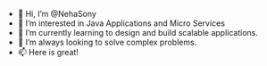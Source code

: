 - 👋 Hi, I’m @NehaSony
- 👀 I’m interested in Java Applications and Micro Services
- 🌱 I’m currently learning to design and build scalable applications.
- 💞️ I’m always looking to solve complex problems. 
- 📫 Here is great!

<!---
NehaSony/NehaSony is a ✨ special ✨ repository because its `README.md` (this file) appears on your GitHub profile.
You can click the Preview link to take a look at your changes.
--->
